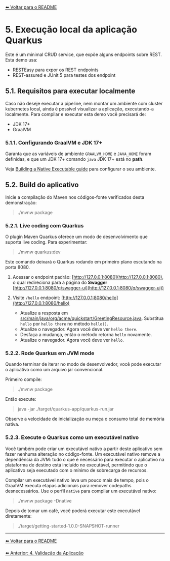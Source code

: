 [⬅️ Voltar para o README](../README.md#estrutura-da-documentação)

# 5. Execução local da aplicação Quarkus

Este é um minimal CRUD service, que expõe alguns endpoints sobre REST. Esta demo usa:

- RESTEasy para expor os REST endpoints
- REST-assured e JUnit 5 para testes dos endpoint

## 5.1. Requisitos para executar localmente

Caso não deseje executar a pipeline, nem montar um ambiente com cluster kubernetes local, ainda é possível visualizar a aplicação, executando-a localmente.
Para compilar e executar esta demo você precisará de:

- JDK 17+
- GraalVM

### 5.1.1. Configurando GraalVM e JDK 17+

Garanta que as variáveis de ambiente `GRAALVM_HOME` e `JAVA_HOME` foram definidas, e que um JDK 17+ comando `java` JDK 17+ está no **path**.

Veja [Building a Native Executable guide](https://quarkus.io/guides/building-native-image-guide) para configurar o seu ambiente.

## 5.2. Build do aplicativo

Inicie a compilação do Maven nos códigos-fonte verificados desta demonstração:

> ./mvnw package

### 5.2.1. Live coding com Quarkus

O plugin Maven Quarkus oferece um modo de desenvolvimento que suporta live coding. Para experimentar:

> ./mvnw quarkus:dev

Este comando deixará o Quarkus rodando em primeiro plano escutando na porta 8080.

1. Acessar o endpoint padrão: [http://127.0.0.1:8080](http://127.0.0.1:8080), o qual redireciona para a página do **Swagger** [http://127.0.0.1:8080/q/swagger-ui](http://127.0.0.1:8080/q/swagger-ui))

2. Visite `/hello` endpoint: [http://127.0.0.1:8080/hello](http://127.0.0.1:8080/hello)
   - Atualize a resposta em [src/main/java/org/acme/quickstart/GreetingResource.java](src/main/java/org/acme/quickstart/GreetingResource.java). Substitua `hello` por `hello there` no método `hello()`.
   - Atualize o navegador. Agora você deve ver `hello there`.
   - Desfaça a mudança, então o método retorna `hello` novamente.
   - Atualize o navegador. Agora você deve ver `hello`.

### 5.2.2. Rode Quarkus em JVM mode

Quando terminar de iterar no modo de desenvolvedor, você pode executar o aplicativo como um arquivo jar convencional.

Primeiro compile:

> ./mvnw package

Então execute:

> java -jar ./target/quarkus-app/quarkus-run.jar

Observe a velocidade de inicialização ou meça o consumo total de memória nativa.

### 5.2.3. Execute o Quarkus como um executável nativo

Você também pode criar um executável nativo a partir deste aplicativo sem fazer nenhuma alteração no código-fonte. Um executável nativo remove a dependência da JVM: tudo o que é necessário para executar o aplicativo na plataforma de destino está incluído no executável, permitindo que o aplicativo seja executado com o mínimo de sobrecarga de recursos.

Compilar um executável nativo leva um pouco mais de tempo, pois o GraalVM executa etapas adicionais para remover codepaths desnecessários. Use o perfil `native` para compilar um executável nativo:

> ./mvnw package -Dnative

Depois de tomar um café, você poderá executar este executável diretamente:

> ./target/getting-started-1.0.0-SNAPSHOT-runner

---

[⬅️ Voltar para o README](../README.md#estrutura-da-documentação)

[⬅️ Anterior: 4. Validação da Aplicação](./04-validacao.md)
